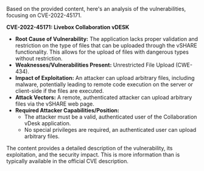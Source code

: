 Based on the provided content, here's an analysis of the vulnerabilities, focusing on CVE-2022-45171.

**CVE-2022-45171: Livebox Collaboration vDESK**

*   **Root Cause of Vulnerability:** The application lacks proper validation and restriction on the type of files that can be uploaded through the vSHARE functionality. This allows for the upload of files with dangerous types without restriction.
*   **Weaknesses/Vulnerabilities Present:** Unrestricted File Upload (CWE-434).
*   **Impact of Exploitation:** An attacker can upload arbitrary files, including malware, potentially leading to remote code execution on the server or client-side if the files are executed.
*  **Attack Vectors:** A remote, authenticated attacker can upload arbitrary files via the vSHARE web page.
*   **Required Attacker Capabilities/Position:**
    *   The attacker must be a valid, authenticated user of the Collaboration vDesk application.
    *   No special privileges are required, an authenticated user can upload arbitrary files.

The content provides a detailed description of the vulnerability, its exploitation, and the security impact. This is more information than is typically available in the official CVE description.